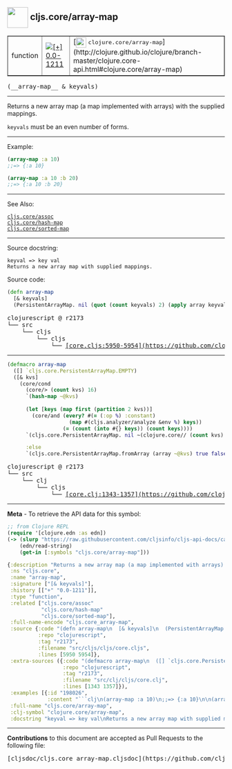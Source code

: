 ## <img width="48px" valign="middle" src="http://i.imgur.com/Hi20huC.png"> cljs.core/array-map

 <table border="1">
<tr>

<td>function</td>
<td><a href="https://github.com/cljsinfo/cljs-api-docs/tree/0.0-1211"><img valign="middle" alt="[+] 0.0-1211" src="https://img.shields.io/badge/+-0.0--1211-lightgrey.svg"></a> </td>
<td>
[<img height="24px" valign="middle" src="http://i.imgur.com/1GjPKvB.png"> <samp>clojure.core/array-map</samp>](http://clojure.github.io/clojure/branch-master/clojure.core-api.html#clojure.core/array-map)
</td>
</tr>
</table>

 <samp>
(__array-map__ & keyvals)<br>
</samp>

---

Returns a new array map (a map implemented with arrays) with the supplied mappings.

`keyvals` must be an even number of forms.

---

Example:

```clj
(array-map :a 10)
;;=> {:a 10}

(array-map :a 10 :b 20)
;;=> {:a 10 :b 20}
```

---

See Also:

[`cljs.core/assoc`](cljs.core_assoc.md)<br>
[`cljs.core/hash-map`](cljs.core_hash-map.md)<br>
[`cljs.core/sorted-map`](cljs.core_sorted-map.md)<br>

---

Source docstring:

```
keyval => key val
Returns a new array map with supplied mappings.
```

Source code:

```clj
(defn array-map
  [& keyvals]
  (PersistentArrayMap. nil (quot (count keyvals) 2) (apply array keyvals) nil))
```

 <pre>
clojurescript @ r2173
└── src
    └── cljs
        └── cljs
            └── <ins>[core.cljs:5950-5954](https://github.com/clojure/clojurescript/blob/r2173/src/cljs/cljs/core.cljs#L5950-L5954)</ins>
</pre>


---

```clj
(defmacro array-map
  ([] `cljs.core.PersistentArrayMap.EMPTY)
  ([& kvs]
    (core/cond
      (core/> (count kvs) 16)
      `(hash-map ~@kvs)
      
      (let [keys (map first (partition 2 kvs))]
        (core/and (every? #(= (:op %) :constant)
                    (map #(cljs.analyzer/analyze &env %) keys))
                  (= (count (into #{} keys)) (count keys))))
      `(cljs.core.PersistentArrayMap. nil ~(clojure.core// (count kvs) 2) (array ~@kvs) nil)

      :else
      `(cljs.core.PersistentArrayMap.fromArray (array ~@kvs) true false))))
```

 <pre>
clojurescript @ r2173
└── src
    └── clj
        └── cljs
            └── <ins>[core.clj:1343-1357](https://github.com/clojure/clojurescript/blob/r2173/src/clj/cljs/core.clj#L1343-L1357)</ins>
</pre>

---

__Meta__ - To retrieve the API data for this symbol:

```clj
;; from Clojure REPL
(require '[clojure.edn :as edn])
(-> (slurp "https://raw.githubusercontent.com/cljsinfo/cljs-api-docs/catalog/cljs-api.edn")
    (edn/read-string)
    (get-in [:symbols "cljs.core/array-map"]))
```

```clj
{:description "Returns a new array map (a map implemented with arrays) with the supplied mappings.\n\n`keyvals` must be an even number of forms.",
 :ns "cljs.core",
 :name "array-map",
 :signature ["[& keyvals]"],
 :history [["+" "0.0-1211"]],
 :type "function",
 :related ["cljs.core/assoc"
           "cljs.core/hash-map"
           "cljs.core/sorted-map"],
 :full-name-encode "cljs.core_array-map",
 :source {:code "(defn array-map\n  [& keyvals]\n  (PersistentArrayMap. nil (quot (count keyvals) 2) (apply array keyvals) nil))",
          :repo "clojurescript",
          :tag "r2173",
          :filename "src/cljs/cljs/core.cljs",
          :lines [5950 5954]},
 :extra-sources ({:code "(defmacro array-map\n  ([] `cljs.core.PersistentArrayMap.EMPTY)\n  ([& kvs]\n    (core/cond\n      (core/> (count kvs) 16)\n      `(hash-map ~@kvs)\n      \n      (let [keys (map first (partition 2 kvs))]\n        (core/and (every? #(= (:op %) :constant)\n                    (map #(cljs.analyzer/analyze &env %) keys))\n                  (= (count (into #{} keys)) (count keys))))\n      `(cljs.core.PersistentArrayMap. nil ~(clojure.core// (count kvs) 2) (array ~@kvs) nil)\n\n      :else\n      `(cljs.core.PersistentArrayMap.fromArray (array ~@kvs) true false))))",
                  :repo "clojurescript",
                  :tag "r2173",
                  :filename "src/clj/cljs/core.clj",
                  :lines [1343 1357]}),
 :examples [{:id "198026",
             :content "```clj\n(array-map :a 10)\n;;=> {:a 10}\n\n(array-map :a 10 :b 20)\n;;=> {:a 10 :b 20}\n```"}],
 :full-name "cljs.core/array-map",
 :clj-symbol "clojure.core/array-map",
 :docstring "keyval => key val\nReturns a new array map with supplied mappings."}

```

---

__Contributions__ to this document are accepted as Pull Requests to the following file:

 <pre>
[cljsdoc/cljs.core_array-map.cljsdoc](https://github.com/cljsinfo/cljs-api-docs/blob/master/cljsdoc/cljs.core_array-map.cljsdoc)
</pre>

